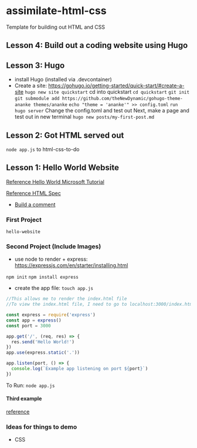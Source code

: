 # assimilate-html-css
Template for building out HTML and CSS

## Lesson 4:  Build out a coding website using Hugo


## Lesson 3:  Hugo

* install Hugo (installed via .devcontainer)
* Create a site: https://gohugo.io/getting-started/quick-start/#create-a-site
`hugo new site quickstart`
cd into quickstart
`cd quickstart`
`git init`
`git submodule add https://github.com/theNewDynamic/gohugo-theme-ananke themes/ananke`
`echo "theme = 'ananke'" >> config.toml`
`run hugo server`
Change the config.toml and test out
Next, make a page and test out in new terminal
`hugo new posts/my-first-post.md`


## Lesson 2: Got HTML served out

`node app.js` to html-css-to-do

## Lesson 1:  Hello World Website

[Reference Hello World Microsoft Tutorial](https://learn.microsoft.com/en-us/cpp/mfc/html-basics?view=msvc-170)

[Reference HTML Spec](https://html.spec.whatwg.org/multipage/)

* [Build a comment](https://html.spec.whatwg.org/multipage/syntax.html#comments)

### First Project

`hello-website`

### Second Project (Include Images)

* use node to render + express:  https://expressjs.com/en/starter/installing.html

`npm init`
`npm install express`
* create the app file: `touch app.js`

```js
//This allows me to render the index.html file
//To view the index.html file, I need to go to localhost:3000/index.html

const express = require('express')
const app = express()
const port = 3000

app.get('/', (req, res) => {
  res.send('Hello World!')
})
app.use(express.static('.'))

app.listen(port, () => {
  console.log(`Example app listening on port ${port}`)
})
```

To Run: `node app.js`

#### Third example

[reference](https://learn.microsoft.com/en-us/training/modules/build-simple-website/2-project-structure)

### Ideas for things to demo

* CSS